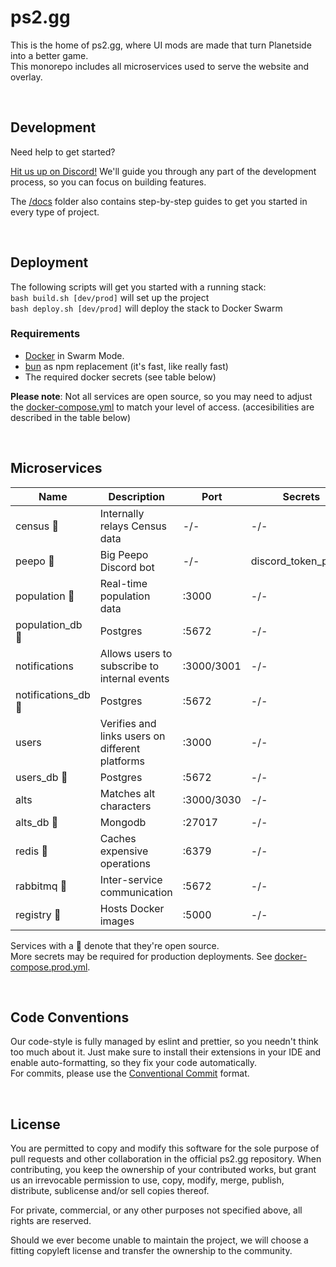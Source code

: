 # ps2.gg

This is the home of ps2.gg, where UI mods are made that turn Planetside into a better game.<br>
This monorepo includes all microservices used to serve the website and overlay.

<br>

## Development

Need help to get started?

[Hit us up on Discord!](https://discord.gg/8MvTaUQM2E) We'll guide you through any part of the development process, so you can focus on building features.
<br>

The [/docs](/docs) folder also contains step-by-step guides to get you started in every type of project.

<br>

## Deployment

The following scripts will get you started with a running stack:
<br>
`bash build.sh [dev/prod]` will set up the project
<br>
`bash deploy.sh [dev/prod]` will deploy the stack to Docker Swarm
<br>

### Requirements

- [Docker](https://www.docker.com/) in Swarm Mode.
- [bun](https://bun.sh/docs/cli/install) as npm replacement (it's fast, like really fast)
- The required docker secrets (see table below)
  <br>

**Please note**: Not all services are open source, so you may need to adjust the [docker-compose.yml](/docker/compose/out/docker-compose.prod.out.yml) to match your level of access. (accesibilities are described in the table below)

<br>

## Microservices

| Name                | Description                                     | Port       | Secrets             |
| ------------------- | ----------------------------------------------- | ---------- | ------------------- |
| census 🔹           | Internally relays Census data                   | -/-        | -/-                 |
| peepo 🔹            | Big Peepo Discord bot                           | -/-        | discord_token_peepo |
| population 🔹       | Real-time population data                       | :3000      | -/-                 |
| population_db 🔹    | Postgres                                        | :5672      | -/-                 |
| notifications       | Allows users to subscribe to internal events    | :3000/3001 | -/-                 |
| notifications_db 🔹 | Postgres                                        | :5672      | -/-                 |
| users               | Verifies and links users on different platforms | :3000      | -/-                 |
| users_db 🔹         | Postgres                                        | :5672      | -/-                 |
| alts                | Matches alt characters                          | :3000/3030 | -/-                 |
| alts_db 🔹          | Mongodb                                         | :27017     | -/-                 |
| redis 🔹            | Caches expensive operations                     | :6379      | -/-                 |
| rabbitmq 🔹         | Inter-service communication                     | :5672      | -/-                 |
| registry 🔹         | Hosts Docker images                             | :5000      | -/-                 |

Services with a 🔹 denote that they're open source.<br>
More secrets may be required for production deployments. See [docker-compose.prod.yml](/docker/compose/docker-compose.prod.yml).

<br>

## Code Conventions

Our code-style is fully managed by eslint and prettier, so you needn't think too much about it. Just make sure to install their extensions in your IDE and enable auto-formatting, so they fix your code automatically.
<br>
For commits, please use the [Conventional Commit](https://www.conventionalcommits.org/en/v1.0.0/) format.

<br>

## License

You are permitted to copy and modify this software for the sole purpose of pull requests and other collaboration in the official ps2.gg repository. When contributing, you keep the ownership of your contributed works, but grant us an irrevocable permission to use, copy, modify, merge, publish, distribute, sublicense and/or sell copies thereof.

For private, commercial, or any other purposes not specified above, all rights are reserved.

Should we ever become unable to maintain the project, we will choose a fitting copyleft license and transfer the ownership to the community.
